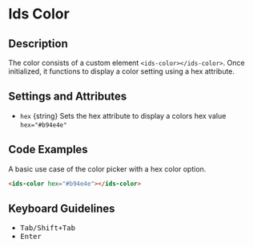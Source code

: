 # Ids Color

## Description

The color consists of a custom element `<ids-color></ids-color>`. Once initialized, it functions to display a color setting using a hex attribute.

## Settings and Attributes

- `hex` {string} Sets the hex attribute to display a colors hex value `hex="#b94e4e"`

## Code Examples

A basic use case of the color picker with a hex color option.

```html
<ids-color hex="#b94e4e"></ids-color>
```

## Keyboard Guidelines

- <kbd>Tab/Shift+Tab</kbd>
- <kbd>Enter</kbd>
